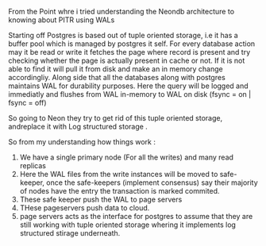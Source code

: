 From the Point whre i tried understanding the Neondb architecture to knowing about PITR using WALs

Starting off Postgres is based out of tuple oriented storage, i.e it has a buffer pool which is managed by postgres it self. For every database action may it be read or write it fetches the page where record is present and try checking whether the page is actually present in cache or not. If it is not able to find it will pull it from disk and make an in memory change accordingliy. Along side that all the databases along with postgres maintains WAL for durability purposes. Here the query will be logged and immediatly and flushes from WAL in-memory to WAL on disk (fsync = on | fsync = off)

So going to Neon they try to get rid of this tuple oriented storage, andreplace it with Log structured storage . 

So from my understanding how things work :

1. We have a single primary node (For all the writes) and many read replicas
2. Here the WAL files from the write instances will be moved to safe-keeper, once the safe-keepers (implement consensus) say their majority of nodes have the entry the transaction is marked commited.
3. These safe keeper push the WAL to page servers
4. THese pageservers push data to cloud.
5. page servers acts as the interface for postgres to assume that they are still working with tuple oriented storage whering it implements log structured stirage underneath.


